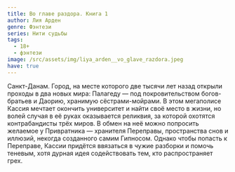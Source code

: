 ```yaml
---
title: Во главе раздора. Книга 1
author: Лия Арден
genre: Фэнтези
series: Нити судьбы
tags:
  - 18+
  - фэнтези
image: /src/assets/img/liya_arden__vo_glave_razdora.jpeg
have: true
---
```

Санкт-Данам. Город, на месте которого две тысячи лет назад открыли проходы в два новых мира: Палагеду — под покровительством богов-братьев и Даорию, хранимую сёстрами-мойрами. В этом мегаполисе Кассия мечтает окончить университет и найти своё место в жизни, но волей случая в её руках оказывается реликвия, за которой охотятся контрабандисты трёх миров. В обмен на неё можно попросить желаемое у Привратника — хранителя Переправы, пространства снов и иллюзий, некогда созданного самим Гипносом. Однако чтобы попасть к Переправе, Кассии придётся ввязаться в чужие разборки и помочь теневым, хотя дурная идея содействовать тем, кто распространяет грех.
